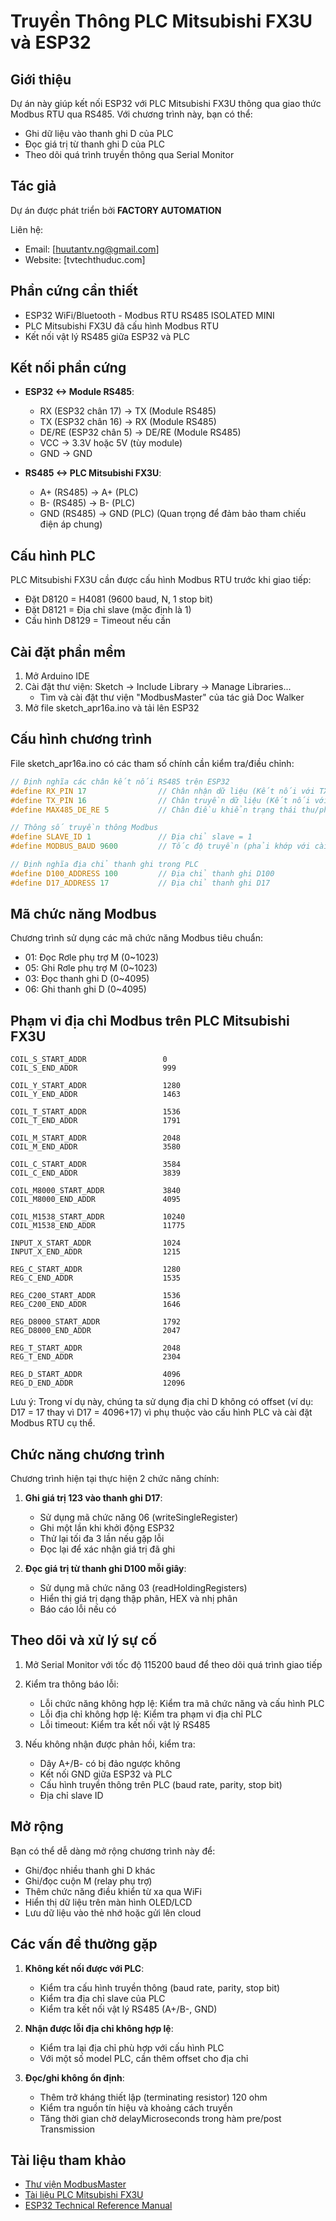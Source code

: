 # Truyền Thông PLC Mitsubishi FX3U và ESP32 

## Giới thiệu
Dự án này giúp kết nối ESP32 với PLC Mitsubishi FX3U thông qua giao thức Modbus RTU qua RS485. Với chương trình này, bạn có thể:
- Ghi dữ liệu vào thanh ghi D của PLC
- Đọc giá trị từ thanh ghi D của PLC
- Theo dõi quá trình truyền thông qua Serial Monitor

## Tác giả
Dự án được phát triển bởi **FACTORY AUTOMATION**

Liên hệ: 
- Email: [huutantv.ng@gmail.com]
- Website: [tvtechthuduc.com]

## Phần cứng cần thiết
- ESP32 WiFi/Bluetooth - Modbus RTU RS485 ISOLATED MINI
- PLC Mitsubishi FX3U đã cấu hình Modbus RTU
- Kết nối vật lý RS485 giữa ESP32 và PLC

## Kết nối phần cứng
- **ESP32 <-> Module RS485**:
  - RX (ESP32 chân 17) -> TX (Module RS485)
  - TX (ESP32 chân 16) -> RX (Module RS485) 
  - DE/RE (ESP32 chân 5) -> DE/RE (Module RS485)
  - VCC -> 3.3V hoặc 5V (tùy module)
  - GND -> GND

- **RS485 <-> PLC Mitsubishi FX3U**:
  - A+ (RS485) -> A+ (PLC)
  - B- (RS485) -> B- (PLC)
  - GND (RS485) -> GND (PLC) (Quan trọng để đảm bảo tham chiếu điện áp chung)

## Cấu hình PLC
PLC Mitsubishi FX3U cần được cấu hình Modbus RTU trước khi giao tiếp:
- Đặt D8120 = H4081 (9600 baud, N, 1 stop bit)
- Đặt D8121 = Địa chỉ slave (mặc định là 1)
- Cấu hình D8129 = Timeout nếu cần

## Cài đặt phần mềm
1. Mở Arduino IDE
2. Cài đặt thư viện: Sketch -> Include Library -> Manage Libraries...
   - Tìm và cài đặt thư viện "ModbusMaster" của tác giả Doc Walker
3. Mở file sketch_apr16a.ino và tải lên ESP32

## Cấu hình chương trình
File sketch_apr16a.ino có các tham số chính cần kiểm tra/điều chỉnh:

```cpp
// Định nghĩa các chân kết nối RS485 trên ESP32
#define RX_PIN 17                // Chân nhận dữ liệu (Kết nối với TX của module RS485)
#define TX_PIN 16                // Chân truyền dữ liệu (Kết nối với RX của module RS485)
#define MAX485_DE_RE 5           // Chân điều khiển trạng thái thu/phát của module RS485

// Thông số truyền thông Modbus
#define SLAVE_ID 1               // Địa chỉ slave = 1
#define MODBUS_BAUD 9600         // Tốc độ truyền (phải khớp với cài đặt trong PLC)

// Định nghĩa địa chỉ thanh ghi trong PLC
#define D100_ADDRESS 100         // Địa chỉ thanh ghi D100
#define D17_ADDRESS 17           // Địa chỉ thanh ghi D17
```

## Mã chức năng Modbus
Chương trình sử dụng các mã chức năng Modbus tiêu chuẩn:
- 01: Đọc Rơle phụ trợ M (0~1023)
- 05: Ghi Rơle phụ trợ M (0~1023)
- 03: Đọc thanh ghi D (0~4095)
- 06: Ghi thanh ghi D (0~4095)

## Phạm vi địa chỉ Modbus trên PLC Mitsubishi FX3U
```
COIL_S_START_ADDR                 0
COIL_S_END_ADDR                   999

COIL_Y_START_ADDR                 1280
COIL_Y_END_ADDR                   1463

COIL_T_START_ADDR                 1536
COIL_T_END_ADDR                   1791

COIL_M_START_ADDR                 2048
COIL_M_END_ADDR                   3580

COIL_C_START_ADDR                 3584
COIL_C_END_ADDR                   3839

COIL_M8000_START_ADDR             3840
COIL_M8000_END_ADDR               4095

COIL_M1538_START_ADDR             10240
COIL_M1538_END_ADDR               11775

INPUT_X_START_ADDR                1024
INPUT_X_END_ADDR                  1215

REG_C_START_ADDR                  1280
REG_C_END_ADDR                    1535

REG_C200_START_ADDR               1536
REG_C200_END_ADDR                 1646

REG_D8000_START_ADDR              1792
REG_D8000_END_ADDR                2047

REG_T_START_ADDR                  2048
REG_T_END_ADDR                    2304

REG_D_START_ADDR                  4096
REG_D_END_ADDR                    12096
```

Lưu ý: Trong ví dụ này, chúng ta sử dụng địa chỉ D không có offset (ví dụ: D17 = 17 thay vì D17 = 4096+17) vì phụ thuộc vào cấu hình PLC và cài đặt Modbus RTU cụ thể.

## Chức năng chương trình
Chương trình hiện tại thực hiện 2 chức năng chính:

1. **Ghi giá trị 123 vào thanh ghi D17**:
   - Sử dụng mã chức năng 06 (writeSingleRegister)
   - Ghi một lần khi khởi động ESP32
   - Thử lại tối đa 3 lần nếu gặp lỗi
   - Đọc lại để xác nhận giá trị đã ghi

2. **Đọc giá trị từ thanh ghi D100 mỗi giây**:
   - Sử dụng mã chức năng 03 (readHoldingRegisters)
   - Hiển thị giá trị dạng thập phân, HEX và nhị phân
   - Báo cáo lỗi nếu có

## Theo dõi và xử lý sự cố
1. Mở Serial Monitor với tốc độ 115200 baud để theo dõi quá trình giao tiếp
2. Kiểm tra thông báo lỗi:
   - Lỗi chức năng không hợp lệ: Kiểm tra mã chức năng và cấu hình PLC
   - Lỗi địa chỉ không hợp lệ: Kiểm tra phạm vi địa chỉ PLC
   - Lỗi timeout: Kiểm tra kết nối vật lý RS485

3. Nếu không nhận được phản hồi, kiểm tra:
   - Dây A+/B- có bị đảo ngược không
   - Kết nối GND giữa ESP32 và PLC
   - Cấu hình truyền thông trên PLC (baud rate, parity, stop bit)
   - Địa chỉ slave ID

## Mở rộng
Bạn có thể dễ dàng mở rộng chương trình này để:
- Ghi/đọc nhiều thanh ghi D khác
- Ghi/đọc cuộn M (relay phụ trợ)
- Thêm chức năng điều khiển từ xa qua WiFi
- Hiển thị dữ liệu trên màn hình OLED/LCD
- Lưu dữ liệu vào thẻ nhớ hoặc gửi lên cloud

## Các vấn đề thường gặp
1. **Không kết nối được với PLC**:
   - Kiểm tra cấu hình truyền thông (baud rate, parity, stop bit)
   - Kiểm tra địa chỉ slave của PLC
   - Kiểm tra kết nối vật lý RS485 (A+/B-, GND)

2. **Nhận được lỗi địa chỉ không hợp lệ**:
   - Kiểm tra lại địa chỉ phù hợp với cấu hình PLC
   - Với một số model PLC, cần thêm offset cho địa chỉ

3. **Đọc/ghi không ổn định**:
   - Thêm trở kháng thiết lập (terminating resistor) 120 ohm
   - Kiểm tra nguồn tín hiệu và khoảng cách truyền
   - Tăng thời gian chờ delayMicroseconds trong hàm pre/post Transmission

## Tài liệu tham khảo
- [Thư viện ModbusMaster](https://github.com/4-20ma/ModbusMaster)
- [Tài liệu PLC Mitsubishi FX3U](https://dl.mitsubishielectric.com/dl/fa/document/manual/plc_fx/jy997d16601/jy997d16601m.pdf)
- [ESP32 Technical Reference Manual](https://www.espressif.com/sites/default/files/documentation/esp32_technical_reference_manual_en.pdf) 

